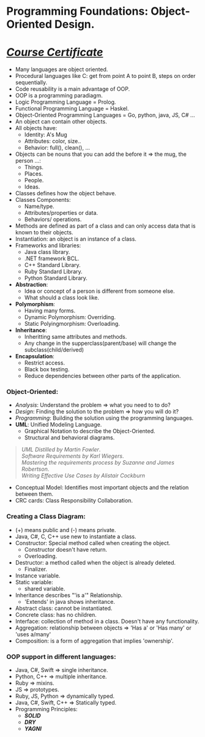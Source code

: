 # Programming  Foundations: Object-Oriented Design.
# [*Course Certificate*](https://www.linkedin.com/learning/certificates/3530219790ef39de6e965257a8371eb132a6de26c9a795abac6763e1124bfd49)

- Many languages are object oriented.
- Procedural languages like C: get from point A to point B, steps on order sequentially. 
- Code reusability is a main advantage of OOP.
- OOP is a programming paradiagm. 
- Logic Programming Language = Prolog.
- Functional Programming Language = Haskel.
- Object-Oriented Programming Languages = Go, python, java, JS, C# ...
- An object can contain other objects.
- All objects have: 
    - Identity: A's Mug
    - Attributes: color, size..
    - Behavior: full(), clean(), ...
- Objects can be nouns that you can add the before it => the mug, the person ...:    
    - Things.
    - Places.
    - People.
    - Ideas.
- Classes defines how the object behave. 
- Classes Components:
    - Name/type.
    - Attributes/properties or data.
    - Behaviors/ operations.
- Methods are defined as part of a class and can only access data that is known to their objects. 
- Instantiation: an object is an instance of a class.
- Frameworks and libraries:
    - Java class library.
    - .NET framework BCL.
    - C++ Standard Library.
    - Ruby Standard Library.
    - Python Standard Library.
- **Abstraction**:
    - Idea or concept of a person is different from someone else.
    - What should a class look like.
- **Polymorphism**:
    - Having many forms.
    - Dynamic Polymorphism: Overriding. 
    - Static Polyingmorphism: Overloading.
- **Inheritance**:
    - Inheritting same attributes and methods.
    - Any change in the supperclass(parent/base) will change the subclass(child/derived)
- **Encapsulation**:
    - Restrict access.
    - Black box testing. 
    - Reduce dependencies between other parts of the application.
### Object-Oriented:
- *Analysis*: Understand the problem => what you need to to do?
- *Design*: Finding the solution to the problem => how you will do it?
- *Programming*: Building the solution using the programming languages.
- **UML**: Unified Modeling Language. 
    - Graphical Notation to describe the Object-Oriented.
    - Structural and behavioral diagrams.
> *UML  Distilled by Martin Fowler*.</br>
> *Software Requirements by Karl Wiegers*. </br>
> *Mastering the requirements process by Suzanne and James Robertson*. </br>
> *Writing Effective Use Cases by Alistair Cockburn* 
- Conceptual Model: Identifies most important objects and the relation between them.
- CRC cards: Class Responsibility Collaboration. 
### Creating a Class Diagram:
- (+) means public and (-) means private. 
- Java, C#, C, C++ use new to instantiate a class.
- Constructor: Special method called when creating the object. 
    - Constructor doesn't have return.
    - Overloading. 
- Destructor: a method called when the object is already deleted. 
    - Finalizer.
- Instance variable.
- Static variable:
    - shared variable.
- Inheritance describes "'is a'" Relationship.
    - 'Extends' in java shows inheritance. 
- Abstract class: cannot be instantiated.
- Concrete class: has no children.
- Interface: collection of method in a class. Doesn't have any functionality.
- Aggregation: relationship between objects => 'Has a' or 'Has many' or 'uses a/many'
- Composition: is a form of aggregation that implies 'ownership'.
### OOP support in different languages:
- Java, C#, Swift => single inheritance.
- Python, C++ => multiple inheritance.
- Ruby => mixins.
- JS => prototypes.
- Ruby, JS, Python => dynamically typed.
- Java, C#, Swift, C++ => Statically typed.
- Programming Principles:
    - ***SOLID***
    - ***DRY***
    - ***YAGNI***





